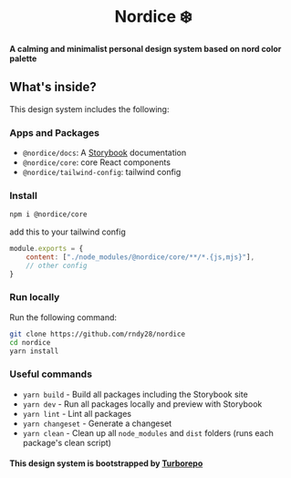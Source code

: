 <h1 align="center">Nordice ❄️</h1>

#### A calming and minimalist personal design system based on nord color palette

## What's inside?

This design system includes the following:

### Apps and Packages

- `@nordice/docs`: A [Storybook](https://storybook.js.org/) documentation
- `@nordice/core`: core React components
- `@nordice/tailwind-config`: tailwind config

### Install

```sh
npm i @nordice/core
```

add this to your tailwind config

```js
module.exports = {
    content: ["./node_modules/@nordice/core/**/*.{js,mjs}"],
    // other config
}
```

### Run locally

Run the following command:

```sh
git clone https://github.com/rndy28/nordice
cd nordice
yarn install
```

### Useful commands

- `yarn build` - Build all packages including the Storybook site
- `yarn dev` - Run all packages locally and preview with Storybook
- `yarn lint` - Lint all packages
- `yarn changeset` - Generate a changeset
- `yarn clean` - Clean up all `node_modules` and `dist` folders (runs each package's clean script)

#### This design system is bootstrapped by [Turborepo](https://turborepo.org/)
